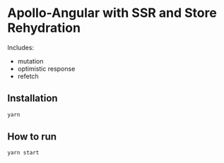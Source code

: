 # Apollo-Angular with SSR and Store Rehydration

Includes:

- mutation
- optimistic response
- refetch

## Installation

```bash
yarn
```

## How to run

```bash
yarn start
```
